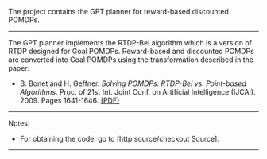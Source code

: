 The project contains the GPT planner for reward-based discounted POMDPs.


---


The GPT planner implements the RTDP-Bel algorithm which is a version of RTDP designed for Goal POMDPs. Reward-based and discounted POMDPs are converted into Goal POMDPs using the transformation described in the paper:

  * B. Bonet and H. Geffner. _Solving POMDPs: RTDP-Bel vs. Point-based Algorithms_. Proc. of 21st Int. Joint Conf. on Artificial Intelligence (IJCAI). 2009. Pages 1641-1646. [(PDF)](http://ldc.usb.ve/~bonet/reports/IJCAI09-rtdpbel.pdf)


---


Notes:

  * For obtaining the code, go to [http:source/checkout Source].


---


